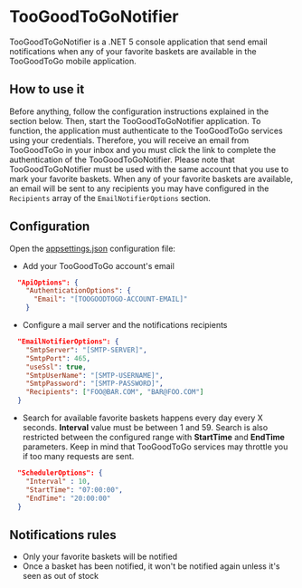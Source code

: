 # TooGoodToGoNotifier

TooGoodToGoNotifier is a .NET 5 console application that send email notifications when any of your favorite baskets are available in the TooGoodToGo mobile application.

## How to use it

Before anything, follow the configuration instructions explained in the section below. Then, start the TooGoodToGoNotifier application. To function, the application must authenticate to the TooGoodToGo services using your credentials. Therefore, you will receive an email from TooGoodToGo in your inbox and you must click the link to complete the authentication of the TooGoodToGoNotifier. Please note that TooGoodToGoNotifier must be used with the same account that you use to mark your favorite baskets.
When any of your favorite baskets are available, an email will be sent to any recipients you may have configured in the `Recipients` array of the `EmailNotifierOptions` section.

## Configuration

Open the [appsettings.json](src/appsettings.json) configuration file:

- Add your TooGoodToGo account's email

```json
  "ApiOptions": {
    "AuthenticationOptions": {
      "Email": "[TOOGOODTOGO-ACCOUNT-EMAIL]"
    }
```

- Configure a mail server and the notifications recipients

```json
  "EmailNotifierOptions": {
    "SmtpServer": "[SMTP-SERVER]",
    "SmtpPort": 465,
    "useSsl": true,
    "SmtpUserName": "[SMTP-USERNAME]",
    "SmtpPassword": "[SMTP-PASSWORD]",
    "Recipients": ["FOO@BAR.COM", "BAR@FOO.COM"]
  }
```

- Search for available favorite baskets happens every day every X seconds. **Interval** value must be between 1 and 59. Search is also restricted between the configured range with **StartTime** and **EndTime** parameters. Keep in mind that TooGoodToGo services may throttle you if too many requests are sent.

```json
  "SchedulerOptions": {
    "Interval" : 10,
    "StartTime": "07:00:00",
    "EndTime": "20:00:00"
  }
```

## Notifications rules

- Only your favorite baskets will be notified
- Once a basket has been notified, it won't be notified again unless it's seen as out of stock
